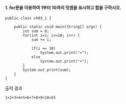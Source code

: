 #### 1. for문을 이용하여 1부터 10까지 덧셈을 표시하고 합을 구하시오.

```
public class ch03_1 {

	public static void main(String[] args) {
		int sum = 0;
		for(int i=1; i<=10; i++) {
			sum += i;
			
			if(i == 10)
				System.out.print("=");
			else
				System.out.print("+");
		}
		System.out.print(sum);
	}
}
```
출력 결과
```
1+2+3+4+5+6+7+8+9+10=55
```
